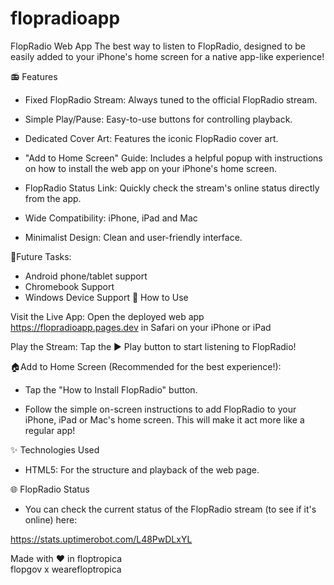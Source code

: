# flopradioapp

FlopRadio Web App
The best way to listen to FlopRadio, designed to be easily added to your iPhone's home screen for a native app-like experience!  
  
📻 Features
- Fixed FlopRadio Stream: Always tuned to the official FlopRadio stream.

- Simple Play/Pause: Easy-to-use buttons for controlling playback.

- Dedicated Cover Art: Features the iconic FlopRadio cover art.

- "Add to Home Screen" Guide: Includes a helpful popup with instructions on how to install the web app on your iPhone's home screen.

- FlopRadio Status Link: Quickly check the stream's online status directly from the app.

- Wide Compatibility: iPhone, iPad and Mac
  
- Minimalist Design: Clean and user-friendly interface.

  
  
🔮Future Tasks:
- Android phone/tablet support
- Chromebook Support
- Windows Device Support
🚀 How to Use

Visit the Live App: Open the deployed web app https://flopradioapp.pages.dev in Safari on your iPhone or iPad

Play the Stream: Tap the ▶️ Play button to start listening to FlopRadio!

🏠Add to Home Screen (Recommended for the best experience!):

- Tap the "How to Install FlopRadio" button.

- Follow the simple on-screen instructions to add FlopRadio to your iPhone, iPad or Mac's home screen. This will make it act more like a regular app!
  

✨ Technologies Used
- HTML5: For the structure and playback of the web page.
  

🌐 FlopRadio Status
- You can check the current status of the FlopRadio stream (to see if it's online) here:

https://stats.uptimerobot.com/L48PwDLxYL
  


Made with ❤️ in floptropica  
flopgov x wearefloptropica
